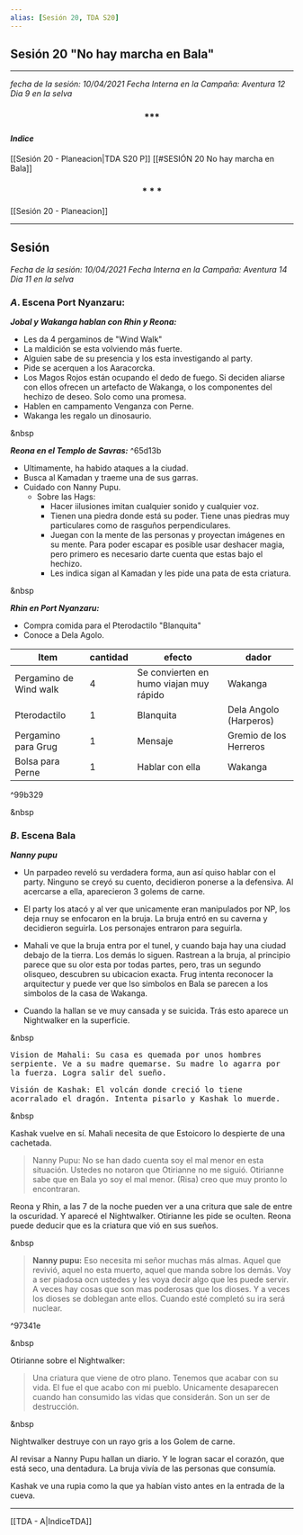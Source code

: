 ```yaml
---
alias: [Sesión 20, TDA S20]
---
```


## Sesión 20 "No hay marcha en Bala"
---

*fecha de la sesión: 10/04/2021
Fecha Interna en la Campaña: Aventura 12 Dia 9 en la selva*

<div align='center'>
<h3> *** </h3>
</div>


#### _Indice_
[[Sesión 20 - Planeacion|TDA S20 P]]
[[#SESIÓN 20 No hay marcha en Bala]]

<div align='center'>
   <h3> * * * </h3>
</div>

[[Sesión 20 - Planeacion]]


---

## Sesión 
*Fecha de la sesión: 10/04/2021*
*Fecha Interna en la Campaña: Aventura 14 Dia 11 en la selva*

### **$A$.  Escena Port Nyanzaru:**

***Jobal y Wakanga hablan con Rhin y Reona:***
+ Les da 4 pergaminos de "Wind Walk"
+ La maldición se esta volviendo más fuerte.
+ Alguien sabe de su presencia y los esta investigando al party.
+ Pide se acerquen a los Aaracorcka.
+ Los Magos Rojos están ocupando el dedo de fuego. Si deciden aliarse con ellos ofrecen un artefacto de Wakanga, o los componentes del hechizo de deseo. Solo como una promesa.
+ Hablen en campamento Venganza con Perne.
+ Wakanga les regalo un dinosaurio.

&nbsp

***Reona en el Templo de Savras:*** ^65d13b
+ Ultimamente, ha habido ataques a la ciudad.
+ Busca al Kamadan y traeme una de sus garras.
+ Cuidado con Nanny Pupu.
	* Sobre las Hags:
		+ Hacer iilusiones imitan cualquier sonido y cualquier voz.
		+ Tienen una piedra donde está su poder. Tiene unas piedras muy particulares como de rasguños perpendiculares.
		+ Juegan con la mente de las personas y proyectan imágenes en su mente. Para poder escapar es posible usar deshacer magia, pero primero es necesario darte cuenta que estas bajo el hechizo.
		+ Les indica sigan al Kamadan y les pide una pata de esta criatura.

&nbsp

***Rhin en Port Nyanzaru:***
+ Compra comida para el Pterodactilo "Blanquita"
+ Conoce a Dela Agolo.


| Item | cantidad | efecto | dador |
|----- | --------- |--------|-------|
| Pergamino de Wind walk | 4 | Se convierten en humo viajan muy rápido|Wakanga|
| Pterodactilo | 1 | Blanquita | Dela Angolo (Harperos)|
| Pergamino para Grug | 1| Mensaje | Gremio de los Herreros |
| Bolsa para Perne | 1 | Hablar con ella | Wakanga |

^99b329

&nbsp

### $B$. Escena Bala

***Nanny pupu***
+ Un parpadeo reveló su verdadera forma, aun así quiso hablar con el party. Ninguno se creyó su cuento, decidieron ponerse a la defensiva. Al acercarse a ella, aparecieron 3 golems de carne.

+ El party los atacó y al ver que unicamente eran manipulados por NP, los deja rnuy se enfocaron en la bruja. La bruja entró en su caverna y decidieron seguirla. Los personajes entraron para seguirla.

+ Mahali ve que la bruja entra por el tunel, y cuando baja hay una ciudad debajo de la tierra. Los demás lo siguen. Rastrean a la bruja, al principio parece que su olor esta por todas partes, pero, tras un segundo olisqueo, descubren su ubicacion exacta. Frug intenta reconocer la arquitectur y puede ver que lso simbolos en Bala se parecen a los simbolos de la casa de Wakanga.

+ Cuando la hallan se ve muy cansada y se suicida. Trás esto aparece un Nightwalker en la superficie.

&nbsp

<tt>Vision de Mahali: Su casa es quemada por unos hombres serpiente. Ve a su madre quemarse. Su madre lo agarra por la fuerza. Logra salir del sueño.</tt>

<tt>Visión de Kashak: El volcán donde creció lo tiene acorralado el dragón. Intenta pisarlo y Kashak lo muerde.</tt>

&nbsp

Kashak vuelve en sí. Mahali necesita de que Estoicoro lo despierte de una cachetada.

>Nanny Pupu:
>No se han dado cuenta soy el mal menor en esta situación. Ustedes no notaron que Otirianne no me siguió. Otirianne sabe que en Bala yo soy el mal menor. (Risa) creo que muy pronto lo encontraran.

Reona y Rhin, a las 7 de la noche pueden ver a una critura que sale de entre la oscuridad. Y aparecé el Nightwalker. Otirianne les pide se oculten. Reona puede deducir que es la criatura que vió en sus sueños.

&nbsp

>**Nanny pupu:**
>Eso necesita mi señor muchas más almas. Aquel que revivió, aquel no esta muerto, aquel que manda sobre los demás.
>Voy a ser piadosa ocn ustedes y les voya decir algo que les puede servir. A veces hay cosas que son mas poderosas que los dioses. Y a veces los dioses se doblegan ante ellos.
>Cuando esté completó su ira será nuclear.

^97341e

&nbsp

Otirianne sobre el Nightwalker:
>Una criatura que viene de otro plano. Tenemos que acabar con su vida. El fue el que acabo con mi pueblo. 
>Unicamente desaparecen cuando han consumido las vidas que considerán. Son un ser de destrucción.

&nbsp

Nightwalker destruye con un rayo gris a los Golem de carne. 

Al revisar a Nanny Pupu hallan un diario. Y le logran sacar el corazón, que está seco, una dentadura. La bruja vivía de las personas que consumía.

Kashak ve una rupia como la que ya habían visto antes en la entrada de la cueva.

---
[[TDA - A|IndiceTDA]]









